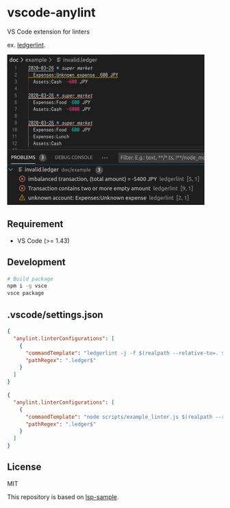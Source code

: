vscode-anylint
=====

VS Code extension for linters

ex. [ledgerlint](https://github.com/oshikiri/ledgerlint).

![screenshot](./doc/screenshot.png)

## Requirement

- VS Code (>= 1.43)


## Development

```sh
# Build package
npm i -g vsce
vsce package
```


## .vscode/settings.json
```json
{
  "anylint.linterConfigurations": [
    {
      "commandTemplate": "ledgerlint -j -f $(realpath --relative-to=. ${path})",
      "pathRegex": ".ledger$"
    }
  ]
}

```
```json
{
  "anylint.linterConfigurations": [
    {
      "commandTemplate": "node scripts/example_linter.js $(realpath --relative-to=. ${path})",
      "pathRegex": ".ledger$"
    }
  ]
}
```

## License

MIT

This repository is based on [lsp-sample](https://github.com/microsoft/vscode-extension-samples/tree/6f16dafc01a248ac39d450ecf56ae73274757644/lsp-sample).
